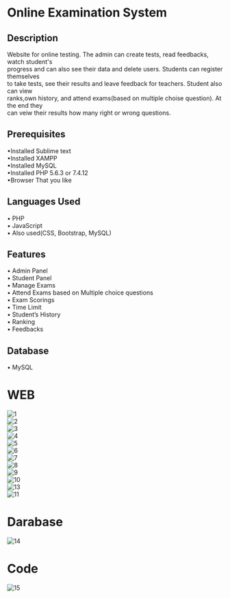 # Online Examination System
## Description 
Website for online testing. The admin can create tests, read feedbacks, watch student's  
progress and can also see their data and delete users. Students can register themselves  
to take tests, see their results and leave feedback for teachers. Student also can view  
ranks,own history, and attend exams(based on multiple choise question). At the end they  
can veiw their results how many right or wrong questions.
## Prerequisites 
•Installed Sublime text  
•Installed XAMPP  
•Installed MySQL  
•Installed PHP 5.6.3 or 7.4.12  
•Browser That you like
## Languages Used
• PHP  
• JavaScript  
• Also used(CSS, Bootstrap, MySQL)  
## Features
• Admin Panel  
• Student Panel  
• Manage Exams  
• Attend Exams based on Multiple choice questions    
• Exam Scorings  
•  Time Limit  
• Student’s History  
• Ranking  
• Feedbacks  
## Database 
• MySQL   
# WEB   
![1](https://user-images.githubusercontent.com/55020218/117871581-5c2eca00-b2bf-11eb-91f7-ddb96aa407c3.JPG)    
![2](https://user-images.githubusercontent.com/55020218/117871555-546f2580-b2bf-11eb-9c94-e45b07b9b374.JPG)  
![3](https://user-images.githubusercontent.com/55020218/117871567-56d17f80-b2bf-11eb-88f0-4454885fc71b.JPG)  
![4](https://user-images.githubusercontent.com/55020218/117871570-576a1600-b2bf-11eb-8bc1-bbbd732696e5.JPG)  
![5](https://user-images.githubusercontent.com/55020218/117871571-5802ac80-b2bf-11eb-98f4-f7e4a62bf2b8.JPG)  
![6](https://user-images.githubusercontent.com/55020218/117871574-589b4300-b2bf-11eb-8a3d-705ebd8335ae.JPG)  
![7](https://user-images.githubusercontent.com/55020218/117871577-5933d980-b2bf-11eb-9ae4-81a87d22d68b.JPG)  
![8](https://user-images.githubusercontent.com/55020218/117871578-59cc7000-b2bf-11eb-9049-4c2ecaece90e.JPG)  
![9](https://user-images.githubusercontent.com/55020218/117871579-5a650680-b2bf-11eb-9d32-c7370ea210e9.JPG)  
![10](https://user-images.githubusercontent.com/55020218/117871580-5afd9d00-b2bf-11eb-8e21-dc3cd36d472b.JPG)  
![13](https://user-images.githubusercontent.com/55020218/117871795-a4e68300-b2bf-11eb-815e-14be9407947d.JPG)  
![11](https://user-images.githubusercontent.com/55020218/117871805-a617b000-b2bf-11eb-8dc1-666bae15c2c9.JPG)  

# Darabase
![14](https://user-images.githubusercontent.com/55020218/117871891-be87ca80-b2bf-11eb-8377-95d836d34eb5.JPG)  

# Code  
![15](https://user-images.githubusercontent.com/55020218/117871940-d2333100-b2bf-11eb-8680-95f0ce2a773b.JPG)

